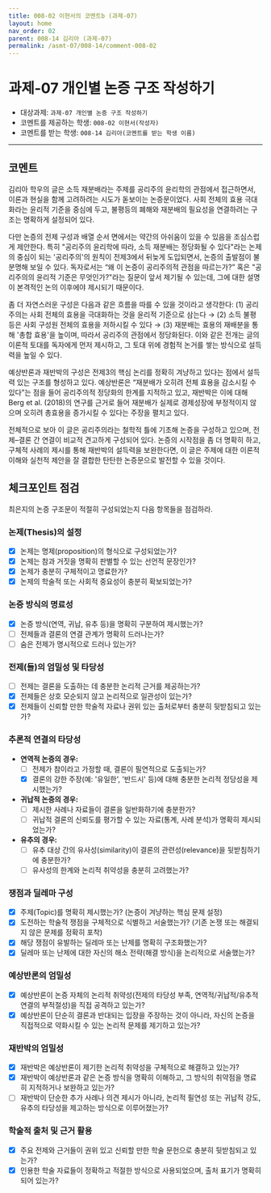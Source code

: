 ```yaml
---
title: 008-02 이현서의 코멘트b (과제-07) 
layout: home
nav_order: 02
parent: 008-14 김리아 (과제-07)
permalink: /asmt-07/008-14/comment-008-02
---
```


# 과제-07 개인별 논증 구조 작성하기

- 대상과제: `과제-07 개인별 논증 구조 작성하기`
- 코멘트를 제공하는 학생: `008-02 이현서(작성자)` 
- 코멘트를 받는 학생: `008-14 김리아(코멘트를 받는 학생 이름)` 

---

## 코멘트

김리아 학우의 글은 소득 재분배라는 주제를 공리주의 윤리학의 관점에서 접근하면서, 이론과 현실을 함께 고려하려는 시도가 돋보이는 논증문이었다. 사회 전체의 효용 극대화라는 윤리적 기준을 중심에 두고, 불평등의 폐해와 재분배의 필요성을 연결하려는 구조는 명확하게 설정되어 있다.

다만 논증의 전제 구성과 배열 순서 면에서는 약간의 아쉬움이 있을 수 있음을 조심스럽게 제안한다. 특히 "공리주의 윤리학에 따라, 소득 재분배는 정당화될 수 있다"라는 논제의 중심이 되는 '공리주의'의 원칙이 전제3에서 뒤늦게 도입되면서, 논증의 출발점이 불분명해 보일 수 있다. 독자로서는 “왜 이 논증이 공리주의적 관점을 따르는가?” 혹은 "공리주의의 윤리적 기준은 무엇인가?"라는 질문이 앞서 제기될 수 있는데, 그에 대한 설명이 본격적인 논의 이후에야 제시되기 때문이다.

좀 더 자연스러운 구성은 다음과 같은 흐름을 따를 수 있을 것이라고 생각한다:
(1) 공리주의는 사회 전체의 효용을 극대화하는 것을 윤리적 기준으로 삼는다 →
(2) 소득 불평등은 사회 구성원 전체의 효용을 저하시킬 수 있다 →
(3) 재분배는 효용의 재배분을 통해 '총합 효용'을 높이며, 따라서 공리주의 관점에서 정당화된다.
이와 같은 전개는 글의 이론적 토대를 독자에게 먼저 제시하고, 그 토대 위에 경험적 논거를 쌓는 방식으로 설득력을 높일 수 있다.

예상반론과 재반박의 구성은 전제3의 핵심 논리를 정확히 겨냥하고 있다는 점에서 설득력 있는 구조를 형성하고 있다. 예상반론은 “재분배가 오히려 전체 효용을 감소시킬 수 있다”는 점을 들어 공리주의적 정당화의 한계를 지적하고 있고, 재반박은 이에 대해 Berg et al. (2018)의 연구를 근거로 들어 재분배가 실제로 경제성장에 부정적이지 않으며 오히려 총효용을 증가시킬 수 있다는 주장을 펼치고 있다.

전체적으로 보아 이 글은 공리주의라는 철학적 틀에 기초해 논증을 구성하고 있으며, 전제–결론 간 연결이 비교적 견고하게 구성되어 있다. 논증의 시작점을 좀 더 명확히 하고, 구체적 사례의 제시를 통해 재반박의 설득력을 보완한다면, 이 글은 주제에 대한 이론적 이해와 실천적 제안을 잘 결합한 탄탄한 논증문으로 발전할 수 있을 것이다.

## 체크포인트 점검

최은지의 논증 구조문이 적절히 구성되었는지 다음 항목들을 점검하라.

### **논제(Thesis)의 설정**
- [x] 논제는 명제(proposition)의 형식으로 구성되었는가?
- [x] 논제는 참과 거짓을 명확히 판별할 수 있는 선언적 문장인가?
- [x] 논제가 충분히 구체적이고 명료한가?
- [x] 논제의 학술적 또는 사회적 중요성이 충분히 확보되었는가?

### **논증 방식의 명료성**
- [x] 논증 방식(연역, 귀납, 유추 등)을 명확히 구분하여 제시했는가?
- [ ] 전제들과 결론의 연결 관계가 명확히 드러나는가?
- [ ] 숨은 전제가 명시적으로 드러나 있는가?

### **전제(들)의 엄밀성 및 타당성**
- [ ] 전제는 결론을 도출하는 데 충분한 논리적 근거를 제공하는가?
- [x] 전제들은 상호 모순되지 않고 논리적으로 일관성이 있는가?
- [x] 전제들이 신뢰할 만한 학술적 자료나 권위 있는 출처로부터 충분히 뒷받침되고 있는가?

### **추론적 연결의 타당성**
- **연역적 논증의 경우:**
  - [ ] 전제가 참이라고 가정할 때, 결론이 필연적으로 도출되는가?
  - [x] 결론의 강한 주장(예: '유일한', '반드시' 등)에 대해 충분한 논리적 정당성을 제시했는가?

- **귀납적 논증의 경우:**
  - [ ] 제시한 사례나 자료들이 결론을 일반화하기에 충분한가?
  - [ ] 귀납적 결론의 신뢰도를 평가할 수 있는 자료(통계, 사례 분석)가 명확히 제시되었는가?

- **유추의 경우:**
  - [ ] 유추 대상 간의 유사성(similarity)이 결론의 관련성(relevance)을 뒷받침하기에 충분한가?
  - [ ] 유사성의 한계와 논리적 취약성을 충분히 고려했는가?

### **쟁점과 딜레마 구성**
- [x] 주제(Topic)를 명확히 제시했는가? (논증이 겨냥하는 핵심 문제 설정)
- [x] 도전하는 학술적 쟁점을 구체적으로 식별하고 서술했는가? (기존 논쟁 또는 해결되지 않은 문제를 정확히 포착)
- [x] 해당 쟁점이 유발하는 딜레마 또는 난제를 명확히 구조화했는가?
- [x] 딜레마 또는 난제에 대한 자신의 해소 전략(해결 방식)을 논리적으로 서술했는가?

### **예상반론의 엄밀성**
- [x] 예상반론이 논증 자체의 논리적 취약성(전제의 타당성 부족, 연역적/귀납적/유추적 연결의 부적절성)을 직접 공격하고 있는가?
- [x] 예상반론이 단순히 결론과 반대되는 입장을 주장하는 것이 아니라, 자신의 논증을 직접적으로 약화시킬 수 있는 논리적 문제를 제기하고 있는가?

### **재반박의 엄밀성**
- [x] 재반박은 예상반론이 제기한 논리적 취약성을 구체적으로 해결하고 있는가?
- [x] 재반박이 예상반론과 같은 논증 방식을 명확히 이해하고, 그 방식의 취약점을 명료히 지적하거나 보완하고 있는가?
- [ ] 재반박이 단순한 추가 사례나 의견 제시가 아니라, 논리적 필연성 또는 귀납적 강도, 유추의 타당성을 제고하는 방식으로 이루어졌는가?

### **학술적 출처 및 근거 활용**
- [x] 주요 전제와 근거들이 권위 있고 신뢰할 만한 학술 문헌으로 충분히 뒷받침되고 있는가?
- [x] 인용한 학술 자료들이 정확하고 적절한 방식으로 사용되었으며, 출처 표기가 명확히 되어 있는가?
